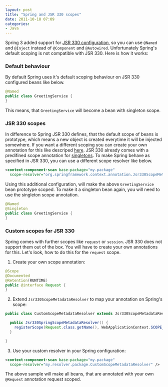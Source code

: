 ```yaml
---
layout: post
title: "Spring and JSR 330 scopes"
date: 2011-10-18 07:09
categories:
- Java
---
```


Spring 3 added support for
[JSR 330 configuration](http://download.oracle.com/javaee/6/api/javax/inject/package-summary.html),
so you can use ```@Named``` and  ```@Inject``` instead of ```@Component``` and
```@Autowired```. Unfortunately Spring's default scoping is not compatible with
JSR 330. Here is how it works:

### Default behaviour

By default Spring uses it's default scoping behaviour on JSR 330 configured
beans like below.

```java
@Named
public class GreetingService {
}
```

This means, that ```GreetingService``` will become a bean with singleton scope.

### JSR 330 scopes

In difference to Spring JSR 330 defines, that the default scope of beans is
prototype, which means a new object is created everytime it will be injected
somewhere. If you want a different scoping you can create your own annotation for
this like descriped
[here](http://download.oracle.com/javaee/6/api/javax/inject/Scope.html). JSR 330
already comes with a predifined scope annotation for
[singletons](http://download.oracle.com/javaee/6/api/javax/inject/Singleton.html). To
make Spring behave as specified in JSR 330, you can use a different scope
resolver like below.

```xml
<context:component-scan base-package="my.package"
  scope-resolver="org.springframework.context.annotation.Jsr330ScopeMetadataResolver" />
```

Using this additional configuration, will make the above ```GreetingService```
bean prototype scoped. To make it a singleton bean again, you will need to use
the singleton scope annotation.

```java
@Named
@Singleton
public class GreetingService {
}
```

### Custom scopes for JSR 330

Spring comes with further scopes like ```request``` or ```session```. JSR 330 does not
support them out of the box. You will have to create your own annotations for
this. Let's look, how to do this for the ```request``` scope.

1. Create your own scope annotation:

```java
@Scope
@Documented
@Retention(RUNTIME)
public @interface Request {
}
```

2. Extend ```Jsr330ScopeMetadataResolver``` to map your annotation on Spring's
   scope:

```java
public class CustomScopeMetadataResolver extends Jsr330ScopeMetadataResolver {

  public Jsr330SpringScopeMetadataResolver() {
    registerScope(Request.class.getName(), WebApplicationContext.SCOPE_REQUEST);
  }

}
```

3. Use your custom resolver in your Spring configuration:

```xml
<context:component-scan base-package="my.package"
  scope-resolver="my.resolver.package.CustomScopeMetadataResolver" />
```

The above sample will make all beans, that are annotated with your own
```@Request``` annotation request scoped.
